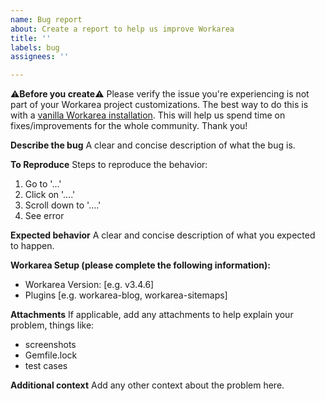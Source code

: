 ```yaml
---
name: Bug report
about: Create a report to help us improve Workarea
title: ''
labels: bug
assignees: ''

---
```


⚠️**Before you create**⚠️
Please verify the issue you're experiencing is not part of your Workarea project customizations. The best way to do this is with a [vanilla Workarea installation](https://developer.workarea.com/articles/create-a-new-host-application.html). This will help us spend time on fixes/improvements for the whole community. Thank you!

**Describe the bug**
A clear and concise description of what the bug is.

**To Reproduce**
Steps to reproduce the behavior:
1. Go to '...'
2. Click on '....'
3. Scroll down to '....'
4. See error

**Expected behavior**
A clear and concise description of what you expected to happen.

**Workarea Setup (please complete the following information):**
 - Workarea Version: [e.g. v3.4.6]
 - Plugins [e.g. workarea-blog, workarea-sitemaps]

**Attachments**
If applicable, add any attachments to help explain your problem, things like:
- screenshots
- Gemfile.lock
- test cases

**Additional context**
Add any other context about the problem here.
